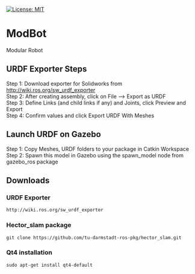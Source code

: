 [![License: MIT](https://img.shields.io/badge/License-MIT-green.svg)](https://opensource.org/licenses/MIT)
# ModBot
Modular Robot


## URDF Exporter Steps
Step 1: Download exporter for Solidworks from http://wiki.ros.org/sw_urdf_exporter \
Step 2: After creating assembly, click on File --> Export as URDF \
Step 3: Define Links (and child links if any) and Joints, click Preview and Export \
Step 4: Confirm values and click Export URDF With Meshes

## Launch URDF on Gazebo
Step 1: Copy Meshes, URDF folders to your package in Catkin Workspace \
Step 2: Spawn this model in Gazebo using the spawn_model node from gazebo_ros package

## Downloads
### URDF Exporter
```
http://wiki.ros.org/sw_urdf_exporter
```
### Hector_slam package
```
git clone https://github.com/tu-darmstadt-ros-pkg/hector_slam.git
``` 
### Qt4 installation
```
sudo apt-get install qt4-default
```
